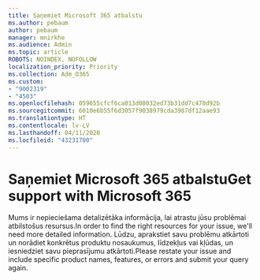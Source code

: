 ```yaml
---
title: Saņemiet Microsoft 365 atbalstu
ms.author: pebaum
author: pebaum
manager: mnirkhe
ms.audience: Admin
ms.topic: article
ROBOTS: NOINDEX, NOFOLLOW
localization_priority: Priority
ms.collection: Adm_O365
ms.custom:
- "9002319"
- "4503"
ms.openlocfilehash: 059655cfcf6ca013d08032ed73b31dd7c470d92b
ms.sourcegitcommit: 6010e6b55f6d3057f9038979cda3987df12aae93
ms.translationtype: HT
ms.contentlocale: lv-LV
ms.lasthandoff: 04/11/2020
ms.locfileid: "43231700"
---
```

# <a name="get-support-with-microsoft-365"></a><span data-ttu-id="f4e86-102">Saņemiet Microsoft 365 atbalstu</span><span class="sxs-lookup"><span data-stu-id="f4e86-102">Get support with Microsoft 365</span></span>

<span data-ttu-id="f4e86-103">Mums ir nepieciešama detalizētāka informācija, lai atrastu jūsu problēmai atbilstošus resursus.</span><span class="sxs-lookup"><span data-stu-id="f4e86-103">In order to find the right resources for your issue, we'll need more detailed information.</span></span> <span data-ttu-id="f4e86-104">Lūdzu, aprakstiet savu problēmu atkārtoti un norādiet konkrētus produktu nosaukumus, līdzekļus vai kļūdas, un iesniedziet savu pieprasījumu atkārtoti.</span><span class="sxs-lookup"><span data-stu-id="f4e86-104">Please restate your issue and include specific product names, features, or errors and submit your query again.</span></span>
